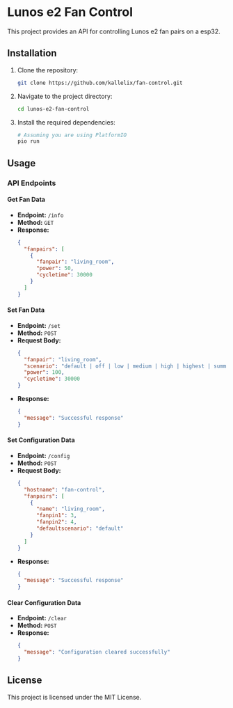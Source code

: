 # Lunos e2 Fan Control

This project provides an API for controlling Lunos e2 fan pairs on a esp32.

## Installation

1. Clone the repository:
   ```sh
   git clone https://github.com/kallelix/fan-control.git
   ```
2. Navigate to the project directory:
   ```sh
   cd lunos-e2-fan-control
   ```
3. Install the required dependencies:
   ```sh
   # Assuming you are using PlatformIO
   pio run
   ```

## Usage

### API Endpoints

#### Get Fan Data
- **Endpoint:** `/info`
- **Method:** `GET`
- **Response:**
  ```json
  {
    "fanpairs": [
      {
        "fanpair": "living_room",
        "power": 50,
        "cycletime": 30000
      }
    ]
  }
  ```

#### Set Fan Data
- **Endpoint:** `/set`
- **Method:** `POST`
- **Request Body:**
  ```json
  {
    "fanpair": "living_room",
    "scenario": "default | off | low | medium | high | highest | summer | out",
    "power": 100,
    "cycletime": 30000
  }
  ```
- **Response:**
  ```json
  {
    "message": "Successful response"
  }
  ```

#### Set Configuration Data
- **Endpoint:** `/config`
- **Method:** `POST`
- **Request Body:**
  ```json
  {
    "hostname": "fan-control",
    "fanpairs": [
      {
        "name": "living_room",
        "fanpin1": 3,
        "fanpin2": 4,
        "defaultscenario": "default"
      }
    ]
  }
  ```
- **Response:**
  ```json
  {
    "message": "Successful response"
  }
  ```

#### Clear Configuration Data
- **Endpoint:** `/clear`
- **Method:** `POST`
- **Response:**
  ```json
  {
    "message": "Configuration cleared successfully"
  }
  ```

## License

This project is licensed under the MIT License.
```
